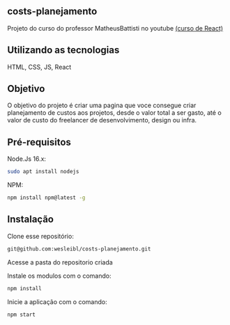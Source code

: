 ## costs-planejamento

Projeto do curso do professor MatheusBattisti no youtube [(curso de React)](https://www.youtube.com/watch?v=FXqX7oof0I4&list=PLnDvRpP8BneyVA0SZ2okm-QBojomniQVO&ab_channel=MatheusBattisti-HoradeCodar)


## Utilizando as tecnologias

HTML, CSS, JS, React


## Objetivo
O objetivo do projeto é criar uma pagina que voce consegue criar planejamento de custos aos projetos, desde o valor total a ser gasto, até o valor de custo do freelancer de desenvolvimento, design ou infra.

## Pré-requisitos

Node.Js 16.x:
```sh
sudo apt install nodejs
```

NPM:
```sh
npm install npm@latest -g
```

## Instalação

Clone esse repositório: 
```sh
git@github.com:wesleibl/costs-planejamento.git
```

Acesse a pasta do repositorio criada

Instale os modulos com o comando:
```sh
npm install
```

Inicie a aplicação com o comando:
```sh
npm start
```
